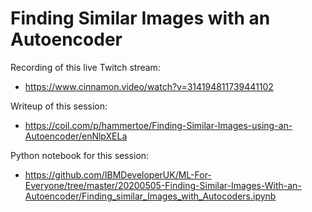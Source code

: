 # Finding Similar Images with an Autoencoder

Recording of this live Twitch stream:

- https://www.cinnamon.video/watch?v=314194811739441102

Writeup of this session: 

- https://coil.com/p/hammertoe/Finding-Similar-Images-using-an-Autoencoder/enNlpXELa

Python notebook for this session:

- https://github.com/IBMDeveloperUK/ML-For-Everyone/tree/master/20200505-Finding-Similar-Images-With-an-Autoencoder/Finding_similar_Images_with_Autocoders.ipynb